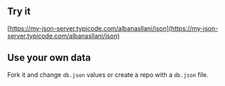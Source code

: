 ## Try it

[https://my-json-server.typicode.com/albanasllani/json](https://my-json-server.typicode.com/albanasllani/json)

## Use your own data

Fork it and change `db.json` values or create a repo with a `db.json` file.
